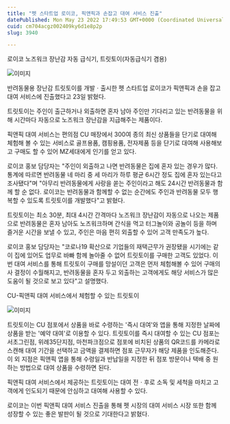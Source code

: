 ```yaml
---
title: "펫 스타트업 로이코, 픽앤픽과 손잡고 대여 서비스 진출"
datePublished: Mon May 23 2022 17:49:53 GMT+0000 (Coordinated Universal Time)
cuid: cm704acgz002409ky6d1e8p2p
slug: 3940

---
```



로이코 노즈워크 장난감 자동 급식기, 트릿토이(자동급식기 겸용)

![이미지](https://cdn.hashnode.com/res/hashnode/image/upload/v1739256283207/c324baa8-d2f4-4c8d-a80b-de0382355721.jpeg)

반려동물용 장난감 트릿토이를 개발ㆍ출시한 펫 스타트업 로이코가 픽앤픽과 손을 잡고 대여 서비스에 진출했다고 23일 밝혔다.

트릿토이는 주인이 출근하거나 외출하면 혼자 남아 주인만 기다리고 있는 반려동물을 위해 시간마다 자동으로 노즈워크 장난감을 지급해주는 제품이다.

픽앤픽 대여 서비스는 편의점 CU 매장에서 300여 종의 최신 상품들을 단기로 대여해 체험해 볼 수 있는 서비스로 골프용품, 캠핑용품, 전자제품 등을 단기로 대여해 사용해보고 구매도 할 수 있어 MZ세대에게 인기를 얻고 있다.

로이코 홍보 담당자는 "주인이 외출하고 나면 반려동물은 집에 혼자 있는 경우가 많다. 통계에 따르면 반려동물 네 마리 중 세 마리가 하루 평균 6시간 정도 집에 혼자 있는다고 조사됐다"며 "아무리 반려동물에게 사랑을 쏟는 주인이라고 해도 24시간 반려동물과 함께 할 순 없다. 로이코는 반려동물과 함께할 수 없는 순간에도 주인과 반려동물 모두 행복할 수 있도록 트릿토이를 개발했다"고 밝혔다.

트릿토이는 최소 30분, 최대 4시간 간격마다 노즈워크 장난감이 자동으로 나오는 제품으로 반려동물은 혼자 남아도 노즈워크하며 간식을 먹고 터그놀이와 공놀이 등을 하며 즐거운 시간을 보낼 수 있고, 주인은 마음 편히 외출할 수 있어 고객 만족도가 높다.

로이코 홍보 담당자는 "코로나19 확산으로 기업들의 재택근무가 권장됐을 시기에는 같이 집에 있어도 업무로 바빠 함께 놀아줄 수 없어 트릿토이를 구매한 고객도 있었다. 이번 대여 서비스를 통해 트릿토이 구매를 망설이던 고객은 먼저 체험해볼 수 있어 구매의사 결정이 수월해지고, 반려동물을 혼자 두고 외출하는 고객에게도 해당 서비스가 많은 도움이 될 것으로 보고 있다"고 설명했다.

CU-픽앤픽 대여 서비스에서 체험할 수 있는 트릿토이

![이미지](https://cdn.hashnode.com/res/hashnode/image/upload/v1739256285825/3cbc9217-6ce6-4ce5-b902-7238ceacc0d4.jpeg)

트릿토이는 CU 점포에서 상품을 바로 수령하는 '즉시 대여'와 앱을 통해 지정한 날짜에 상품을 받는 '예약 대여'로 이용할 수 있다. 트릿토이를 즉시 대여할 수 있는 CU 점포는 서초그린점, 위례35단지점, 마천파크점으로 점포에 비치된 상품의 QR코드를 카메라로 스캔해 대여 기간을 선택하고 금액을 결제하면 점포 근무자가 해당 제품을 인도해준다. 이 외 지점은 픽앤픽 앱을 통해 수령일과 반납일을 지정한 뒤 점포 방문이나 택배 중 원하는 방법으로 대여 상품을 수령하면 된다.

픽앤픽 대여 서비스에서 제공하는 트릿토이는 대여 전ㆍ후로 소독 및 세척을 마치고 고객에게 인도되기 때문에 안심하고 대여해 사용할 수 있다.

로이코는 이번 픽앤픽 대여 서비스 진출을 통해 펫 시장의 대여 서비스 시장 또한 함께 성장할 수 있는 좋은 발판이 될 것으로 기대한다고 밝혔다.